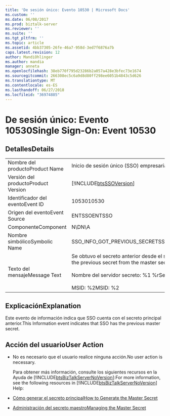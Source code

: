 ```yaml
---
title: 'De sesión único: Evento 10530 | Microsoft Docs'
ms.custom: ''
ms.date: 06/08/2017
ms.prod: biztalk-server
ms.reviewer: ''
ms.suite: ''
ms.tgt_pltfrm: ''
ms.topic: article
ms.assetid: 4bb37305-26fe-46a7-958d-3ed7f6876a7b
caps.latest.revision: 12
author: MandiOhlinger
ms.author: mandia
manager: anneta
ms.openlocfilehash: 38eb770f795d23286b2a057a428e3bfec73e1674
ms.sourcegitcommit: 266308ec5c6a9d8d80ff298ee6051b4843c5d626
ms.translationtype: MT
ms.contentlocale: es-ES
ms.lasthandoff: 06/27/2018
ms.locfileid: "36974885"
---
```

# <a name="single-sign-on-event-10530"></a><span data-ttu-id="5eda2-102">De sesión único: Evento 10530</span><span class="sxs-lookup"><span data-stu-id="5eda2-102">Single Sign-On: Event 10530</span></span>
## <a name="details"></a><span data-ttu-id="5eda2-103">Detalles</span><span class="sxs-lookup"><span data-stu-id="5eda2-103">Details</span></span>  

|                 |                                                                                                                    |
|-----------------|--------------------------------------------------------------------------------------------------------------------|
|  <span data-ttu-id="5eda2-104">Nombre del producto</span><span class="sxs-lookup"><span data-stu-id="5eda2-104">Product Name</span></span>   |                                             <span data-ttu-id="5eda2-105">Inicio de sesión único (SSO) empresarial</span><span class="sxs-lookup"><span data-stu-id="5eda2-105">Enterprise Single Sign-On</span></span>                                              |
| <span data-ttu-id="5eda2-106">Versión del producto</span><span class="sxs-lookup"><span data-stu-id="5eda2-106">Product Version</span></span> |                             [!INCLUDE[btsSSOVersion](../includes/btsssoversion-md.md)]                             |
|    <span data-ttu-id="5eda2-107">Identificador del evento</span><span class="sxs-lookup"><span data-stu-id="5eda2-107">Event ID</span></span>     |                                                       <span data-ttu-id="5eda2-108">10530</span><span class="sxs-lookup"><span data-stu-id="5eda2-108">10530</span></span>                                                        |
|  <span data-ttu-id="5eda2-109">Origen del evento</span><span class="sxs-lookup"><span data-stu-id="5eda2-109">Event Source</span></span>   |                                                       <span data-ttu-id="5eda2-110">ENTSSO</span><span class="sxs-lookup"><span data-stu-id="5eda2-110">ENTSSO</span></span>                                                       |
|    <span data-ttu-id="5eda2-111">Componente</span><span class="sxs-lookup"><span data-stu-id="5eda2-111">Component</span></span>    |                                                        <span data-ttu-id="5eda2-112">N\D</span><span class="sxs-lookup"><span data-stu-id="5eda2-112">N\A</span></span>                                                         |
|  <span data-ttu-id="5eda2-113">Nombre simbólico</span><span class="sxs-lookup"><span data-stu-id="5eda2-113">Symbolic Name</span></span>  |                                            <span data-ttu-id="5eda2-114">SSO_INFO_GOT_PREVIOUS_SECRET</span><span class="sxs-lookup"><span data-stu-id="5eda2-114">SSO_INFO_GOT_PREVIOUS_SECRET</span></span>                                            |
|  <span data-ttu-id="5eda2-115">Texto del mensaje</span><span class="sxs-lookup"><span data-stu-id="5eda2-115">Message Text</span></span>   | <span data-ttu-id="5eda2-116">Se obtuvo el secreto anterior desde el servidor secreto principal.%r</span><span class="sxs-lookup"><span data-stu-id="5eda2-116">Got the previous secret from the master secret server.%r</span></span><br /><br /> <span data-ttu-id="5eda2-117">Nombre del servidor secreto: %1 %r</span><span class="sxs-lookup"><span data-stu-id="5eda2-117">Secret Server Name: %1%r</span></span><br /><br /> <span data-ttu-id="5eda2-118">MSID: %2</span><span class="sxs-lookup"><span data-stu-id="5eda2-118">MSID: %2</span></span> |

## <a name="explanation"></a><span data-ttu-id="5eda2-119">Explicación</span><span class="sxs-lookup"><span data-stu-id="5eda2-119">Explanation</span></span>  
 <span data-ttu-id="5eda2-120">Este evento de información indica que SSO cuenta con el secreto principal anterior.</span><span class="sxs-lookup"><span data-stu-id="5eda2-120">This Information event indicates that SSO has the previous master secret.</span></span>  

## <a name="user-action"></a><span data-ttu-id="5eda2-121">Acción del usuario</span><span class="sxs-lookup"><span data-stu-id="5eda2-121">User Action</span></span>  

- <span data-ttu-id="5eda2-122">No es necesario que el usuario realice ninguna acción.</span><span class="sxs-lookup"><span data-stu-id="5eda2-122">No user action is necessary.</span></span>  

  <span data-ttu-id="5eda2-123">Para obtener más información, consulte los siguientes recursos en la Ayuda de [!INCLUDE[btsBizTalkServerNoVersion](../includes/btsbiztalkservernoversion-md.md)]:</span><span class="sxs-lookup"><span data-stu-id="5eda2-123">For more information, see the following resources in [!INCLUDE[btsBizTalkServerNoVersion](../includes/btsbiztalkservernoversion-md.md)] Help:</span></span>  

- [<span data-ttu-id="5eda2-124">Cómo generar el secreto principal</span><span class="sxs-lookup"><span data-stu-id="5eda2-124">How to Generate the Master Secret</span></span>](../core/how-to-generate-the-master-secret.md)  

- [<span data-ttu-id="5eda2-125">Administración del secreto maestro</span><span class="sxs-lookup"><span data-stu-id="5eda2-125">Managing the Master Secret</span></span>](../core/managing-the-master-secret.md)
